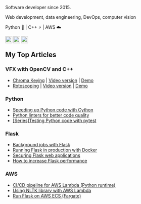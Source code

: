 Software developer since 2015.

Web development, data engineering, DevOps, computer vision 

Python 🐍 | 
C++ ⚡  |
AWS ☁️ 


[<img align="left" alt="LinkedIn | LinkedIn" width="22px" src="https://cdn.jsdelivr.net/npm/simple-icons@v3/icons/linkedin.svg" />][linkedin] 

[<img align="left" alt="Blog | LinkedIn" width="22px" src="https://cdn.jsdelivr.net/npm/simple-icons@v3/icons/rss.svg" />][blog] 


[<img align="left" alt="Blog | LinkedIn" width="22px" src="https://cdn.jsdelivr.net/npm/simple-icons@v3/icons/stackoverflow.svg" />][stackoverflow]<br/>

## My Top Articles 

### VFX with OpenCV and C++
- [Chroma Keying](https://smirnov-am.github.io/chromakeying/) | [Video version](https://youtu.be/Q7X4agNKU3k) | [Demo](https://www.youtube.com/watch?v=Q7X4agNKU3k&t=397s)
- [Rotoscoping](https://smirnov-am.github.io/mattings/) | [Video version](https://www.youtube.com/watch?v=mjICppNKeLk) | [Demo](https://www.youtube.com/watch?v=psfRiN_H9FM)


### Python

- [Speeding up Python code with Cython](https://smirnov-am.github.io/cython/)
- [Python linters for better code quality](https://smirnov-am.github.io/python-linters-for-better-code-quality/)
- [[Series]Testing Python code with pytest](https://smirnov-am.github.io/pytest-why-testing/)

### Flask

- [Background jobs with Flask](https://smirnov-am.github.io/background-jobs-with-flask/)
- [Running Flask in production with Docker](https://smirnov-am.github.io/running-flask-in-production-with-docker/)
- [Securing Flask web applications](https://smirnov-am.github.io/securing-flask-web-applications/)
- [How to increase Flask performance](https://smirnov-am.github.io/flask-perf/)

### AWS

- [CI/CD pipeline for AWS Lambda (Python runtime)
](https://smirnov-am.github.io/ci-ci-pipeline-for-aws-lambda-python-runtime/)
- [Using NLTK library with AWS Lambda](https://smirnov-am.github.io/using-nltk-library-with-aws-lambda/)
- [Run Flask on AWS ECS (Fargate)](https://smirnov-am.github.io/run-flask-on-aws-ecs/)





  


[linkedin]: https://linkedin.com/in/smirnovam
[blog]: https://smirnov-am.github.io/
[stackoverflow]: https://stackoverflow.com/users/4947938/alexey-smirnov
